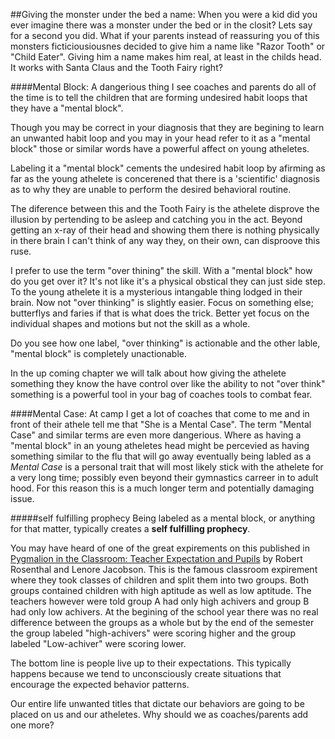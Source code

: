 ##Giving the monster under the bed a name:
When you were a kid did you ever imagine there was a monster under the bed or in the closit? Lets say for a second you did. What if your parents instead of reassuring you of this monsters ficticiousiousnes decided to give him a name like "Razor Tooth" or "Child Eater". Giving him a name makes him real, at least in the childs head. It works with Santa Claus and the Tooth Fairy right?

####Mental Block:
A dangerious thing I see coaches and parents do all of the time is to tell the children that are forming undesired habit loops that they have a "mental block". 

Though you may be correct in your diagnosis that they are begining to learn an unwanted habit loop and you may in your head refer to it as a "mental block" those or similar words have a powerful affect on young atheletes.

Labeling it a "mental block" cements the undesired habit loop by afirming as far as the young athelete is concerened that there is a 'scientific' diagnosis as to why they are unable to perform the desired behavioral routine.


The diference between this and the Tooth Fairy is the athelete disprove the illusion by pertending to be asleep and catching you in the act. Beyond getting an x-ray of their head and showing them there is nothing physically in there brain I can't think of any way they, on their own, can disproove this ruse. 




I prefer to use the term "over thining" the skill. With a "mental block" how do you get over it? It's not like it's a physical obstical they can just side step. To the young athelete it is a mysterious intangable thing lodged in their brain. Now not "over thinking" is slightly easier. Focus on something else; butterflys and faries if that is what does the trick. Better yet focus on the individual shapes and motions but not the skill as a whole.

Do you see how one label, "over thinking" is actionable and the other lable, "mental block" is completely unactionable. 

In the up coming chapter we will talk about how giving the athelete something they know the have control over like the ability to not "over think" something is a powerful tool in your bag of coaches tools to combat fear.




####Mental Case:
At camp I get a lot of coaches that come to me and in front of their athele tell me that "She is a Mental Case". The term  "Mental Case" and similar terms are even more dangerious. Where as having a "mental block" in an young atheletes head might be percevied as having something similar to the flu that will go away eventually being labled as a _Mental Case_ is a personal trait that will most likely stick with the athelete for a very long time; possibly even beyond their gymnastics carreer in to adult hood. For this reason this is a much longer term and potentially damaging issue.


#####self fulfilling prophecy
Being labeled as a mental block, or anything for that matter, typically creates a **self fulfilling prophecy**. 

You may have heard of one of the great expirements on this published in [Pygmalion in the Classroom: Teacher Expectation and Pupils](http://www.amazon.com/gp/product/1904424066?ie=UTF8&tag=ride2shoot-20&linkCode=as2&camp=1789&creative=9325&creativeASIN=1904424066) by  Robert Rosenthal and Lenore Jacobson. This is the famous classroom expirement where they took classes of children and split them into two groups. Both groups contained children with high aptitude as well as low aptitude. The teachers however were told group A had only high achivers and group B had only low achivers. At the begining of the school year there was no real difference between the groups as a whole but by the end of the semester the group labeled "high-achivers" were scoring higher and the group labeled "Low-achiver" were scoring lower.

The bottom line is people live up to their expectations. This typically happens because we tend to unconsciously create situations that encourage the expected behavior patterns.

Our entire life unwanted titles that dictate our behaviors are going to be placed on us and our atheletes. Why should we as coaches/parents add one more?



